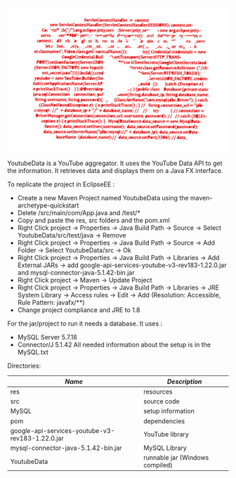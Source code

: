 ![alt tag](https://raw.githubusercontent.com/ziqushru/YoutubeData/master/res/logo.png)

YoutubeData is a YouTube aggregator.
It uses the YouTube Data API to get the information.
It retrieves data and displays them on a Java FX interface.

To replicate the project in EclipseEE :
* Create a new Maven Project named YoutubeData using the maven-archetype-quickstart
* Delete /src/main/com/App.java and /test/*
* Copy and paste the res, src folders and the pom.xml
* Right Click project -> Properties -> Java Build Path -> Source -> Select YoutubeData/src/test/java -> Remove
* Right Click project -> Properties -> Java Build Path -> Source -> Add Folder -> Select YoutubeData/src -> Ok
* Right Click project -> Properties -> Java Build Path -> Libraries -> Add External JARs -> add google-api-services-youtube-v3-rev183-1.22.0.jar and mysql-connector-java-5.1.42-bin.jar
* Right Click project -> Maven -> Update Project
* Right Click project -> Properties -> Java Build Path -> Libraries -> JRE System Library -> Access rules -> Edit -> Add (Resolution: Accessible, Rule Pattern: javafx/**)
* Change project compliance and JRE to 1.8

For the jar/project to run it needs a database.
It uses :
* MySQL Server 5.7.18
* Connector/J 5.1.42
All needed information about the setup is in the MySQL.txt

Directories:

_Name_ | _Description_
------ | -------------
res | resources
src | source code
MySQL | setup information
pom | dependencies
google-api-services-youtube-v3-rev183-1.22.0.jar | YouTube library
mysql-connector-java-5.1.42-bin.jar | MySQL Library
YoutubeData | runnable jar (Windows compiled)